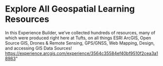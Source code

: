# Explore All Geospatial Learning Resources

In this Experience Builder, we’ve collected hundreds of resources, many of which were produced right here at Tufts, on all things ESRI ArcGIS, Open Source GIS, Drones & Remote Sensing, GPS/GNSS, Web Mapping, Design, and accessing GIS Data Sources! https://experience.arcgis.com/experience/3564c35584ef40bf9510f2cea3a18983"
